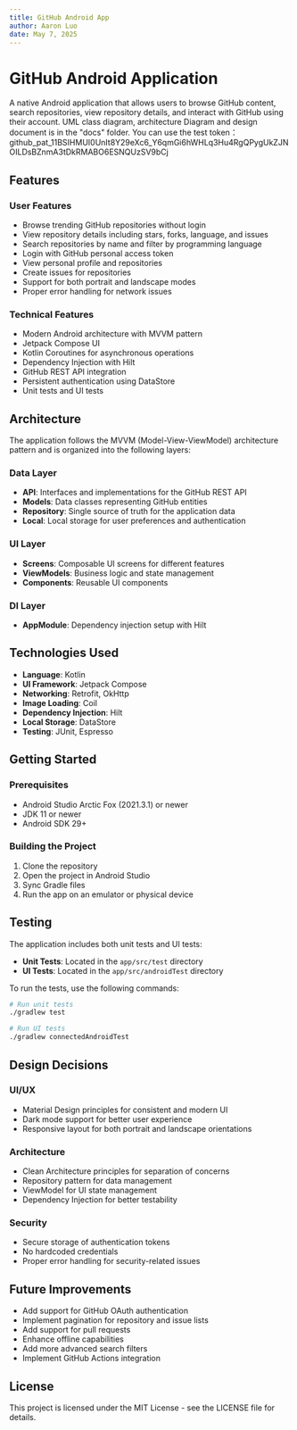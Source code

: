 ```yaml
---
title: GitHub Android App
author: Aaron Luo
date: May 7, 2025
---
```


# GitHub Android Application

A native Android application that allows users to browse GitHub content, search repositories, view repository details, and interact with GitHub using their account.
UML class diagram, architecture Diagram and design document is in the "docs" folder. You can use the test token：
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

## Features

### User Features
- Browse trending GitHub repositories without login
- View repository details including stars, forks, language, and issues
- Search repositories by name and filter by programming language
- Login with GitHub personal access token
- View personal profile and repositories
- Create issues for repositories
- Support for both portrait and landscape modes
- Proper error handling for network issues

### Technical Features
- Modern Android architecture with MVVM pattern
- Jetpack Compose UI
- Kotlin Coroutines for asynchronous operations
- Dependency Injection with Hilt
- GitHub REST API integration
- Persistent authentication using DataStore
- Unit tests and UI tests

## Architecture

The application follows the MVVM (Model-View-ViewModel) architecture pattern and is organized into the following layers:

### Data Layer
- **API**: Interfaces and implementations for the GitHub REST API
- **Models**: Data classes representing GitHub entities
- **Repository**: Single source of truth for the application data
- **Local**: Local storage for user preferences and authentication

### UI Layer
- **Screens**: Composable UI screens for different features
- **ViewModels**: Business logic and state management
- **Components**: Reusable UI components

### DI Layer
- **AppModule**: Dependency injection setup with Hilt

## Technologies Used

- **Language**: Kotlin
- **UI Framework**: Jetpack Compose
- **Networking**: Retrofit, OkHttp
- **Image Loading**: Coil
- **Dependency Injection**: Hilt
- **Local Storage**: DataStore
- **Testing**: JUnit, Espresso

## Getting Started

### Prerequisites
- Android Studio Arctic Fox (2021.3.1) or newer
- JDK 11 or newer
- Android SDK 29+

### Building the Project
1. Clone the repository
2. Open the project in Android Studio
3. Sync Gradle files
4. Run the app on an emulator or physical device

## Testing

The application includes both unit tests and UI tests:

- **Unit Tests**: Located in the `app/src/test` directory
- **UI Tests**: Located in the `app/src/androidTest` directory

To run the tests, use the following commands:

```bash
# Run unit tests
./gradlew test

# Run UI tests
./gradlew connectedAndroidTest
```

## Design Decisions

### UI/UX
- Material Design principles for consistent and modern UI
- Dark mode support for better user experience
- Responsive layout for both portrait and landscape orientations

### Architecture
- Clean Architecture principles for separation of concerns
- Repository pattern for data management
- ViewModel for UI state management
- Dependency Injection for better testability

### Security
- Secure storage of authentication tokens
- No hardcoded credentials
- Proper error handling for security-related issues

## Future Improvements

- Add support for GitHub OAuth authentication
- Implement pagination for repository and issue lists
- Add support for pull requests
- Enhance offline capabilities
- Add more advanced search filters
- Implement GitHub Actions integration

## License

This project is licensed under the MIT License - see the LICENSE file for details.
